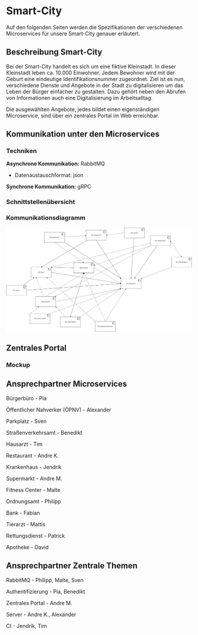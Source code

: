 # Smart-City

Auf den folgenden Seiten werden die Spezifikationen der verschiedenen Microservices für unsere Smart-City genauer erläutert.

## Beschreibung Smart-City

Bei der Smart-City handelt es sich um eine fiktive Kleinstadt. In dieser Kleinstadt leben ca. 10.000 Einwohner. Jedem Bewohner wird mit der Geburt eine eindeutige Identifikationsnummer zugeordnet. Ziel ist es nun, verschiedene Dienste und Angebote in der Stadt zu digitalisieren um das Leben der Bürger einfacher zu gestalten. Dazu gehört neben den Abrufen von Informationen auch eine Digitalisierung im Arbeitsalltag. 

Die ausgewählten Angebote, jedes bildet einen eigenständigen Microservice, sind über ein zentrales Portal im Web erreichbar.

## Kommunikation unter den Microservices

### Techniken

__Asynchrone  Kommunikation:__ RabbitMQ

- Datenaustauschformat: json

__Synchrone Kommunikation:__ gRPC

### Schnittstellenübersicht



### Kommunikationsdiagramm

![Kommunikationsdiagramm](./img/kommunikationsdiagramm.png)

## Zentrales Portal

### Mockup





## Ansprechpartner Microservices

Bürgerbüro - Pia

Öffentlicher Nahverker (ÖPNV) - Alexander

Parkplatz - Sven

Straßenverkehrsamt - Benedikt

Hausarzt - Tim

Restaurant - Andre K.

Krankenhaus - Jendrik

Supermarkt - Andre M.

Fitness Center - Malte

Ordnungsamt - Philipp

Bank - Fabian

Tierarzt - Mattis

Rettungsdienst - Patrick

Apotheke - David

## Ansprechpartner Zentrale Themen

RabbitMQ - Philipp, Malte, Sven

Authentifizierung - Pia, Benedikt

Zentrales Portal - Andre M.

Server - Andre K., Alexander

CI - Jendrik, Tim